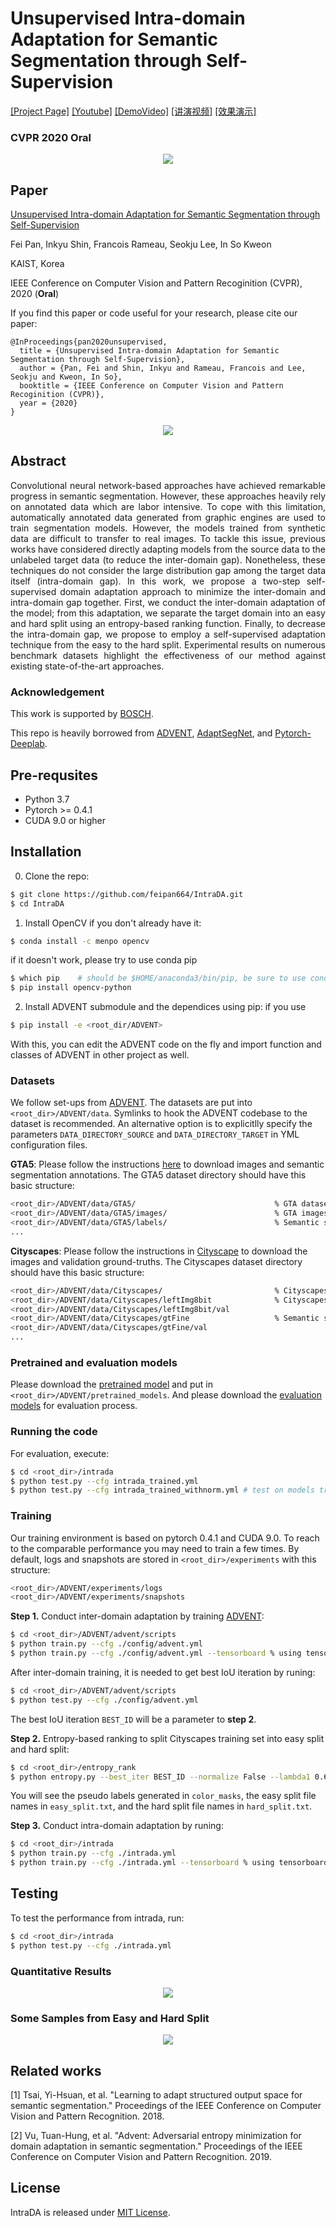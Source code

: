 # Unsupervised Intra-domain Adaptation for Semantic Segmentation through Self-Supervision


[[Project Page]](https://feipan664.github.io/IntraDA/) [[Youtube]](https://youtu.be/x1KLka4iQlo) [[DemoVideo]](https://youtu.be/Cy71aWeHQe4) [[讲演视频]](https://www.bilibili.com/video/BV1NZ4y1H7RC/) [[效果演示]](https://www.bilibili.com/video/BV1QK4y1x7oA/)
 
### CVPR 2020 Oral


<p align="center">
        <img src="./figure/results.png">
</p>


## Paper
[Unsupervised Intra-domain Adaptation for Semantic Segmentation through Self-Supervision](http://arxiv.org/abs/2004.07703)

Fei Pan, Inkyu Shin, Francois Rameau, Seokju Lee, In So Kweon

KAIST, Korea

IEEE Conference on Computer Vision and Pattern Recoginition (CVPR), 2020 (**Oral**)

If you find this paper or code useful for your research, please cite our paper:
```
@InProceedings{pan2020unsupervised,
  title = {Unsupervised Intra-domain Adaptation for Semantic Segmentation through Self-Supervision},
  author = {Pan, Fei and Shin, Inkyu and Rameau, Francois and Lee, Seokju and Kweon, In So},
  booktitle = {IEEE Conference on Computer Vision and Pattern Recoginition (CVPR)},
  year = {2020}
}
```

<p align="center">
        <img src="./figure/introduction.png">
</p>


## Abstract 
<p align="justify">
Convolutional neural network-based approaches have achieved remarkable progress in semantic segmentation. However, these approaches heavily rely on annotated data which are labor intensive. To cope with this limitation, automatically annotated data generated from graphic engines are used to train segmentation models. However, the models trained from synthetic data are difficult to transfer to real images. To tackle this issue, previous works have considered directly adapting models from the source data to the unlabeled target data (to reduce the inter-domain gap). Nonetheless, these techniques do not consider the large distribution gap among the target data itself (intra-domain gap). In this work, we propose a two-step self-supervised domain adaptation approach to minimize the inter-domain and intra-domain gap together. First, we conduct the inter-domain adaptation of the model; from this adaptation, we separate the target domain into an easy and hard split using an entropy-based ranking function. Finally, to decrease the intra-domain gap, we propose to employ a self-supervised adaptation technique from the easy to the hard split. Experimental results on numerous benchmark datasets highlight the effectiveness of our method against existing state-of-the-art approaches.
</p>

### Acknowledgement
This work is supported by [BOSCH](https://www.bosch.com/).

This repo is heavily borrowed from [ADVENT](https://github.com/valeoai/ADVENT.git), [AdaptSegNet](https://github.com/wasidennis/AdaptSegNet), and [Pytorch-Deeplab](https://github.com/speedinghzl/Pytorch-Deeplab).

## Pre-requsites
* Python 3.7
* Pytorch >= 0.4.1
* CUDA 9.0 or higher

## Installation
0. Clone the repo:
```bash
$ git clone https://github.com/feipan664/IntraDA.git
$ cd IntraDA
```

1. Install OpenCV if you don't already have it:
```bash
$ conda install -c menpo opencv
```
if it doesn't work, please try to use conda pip
```bash
$ which pip    # should be $HOME/anaconda3/bin/pip, be sure to use conda pip
$ pip install opencv-python 
```

2. Install ADVENT submodule and the dependices using pip:
if you use 
```bash
$ pip install -e <root_dir/ADVENT>
```
With this, you can edit the ADVENT code on the fly and import function 
and classes of ADVENT in other project as well.

### Datasets
We follow set-ups from [ADVENT](https://github.com/valeoai/ADVENT.git). The datasets are put into ```<root_dir>/ADVENT/data```. Symlinks to hook the ADVENT codebase to the dataset is recommended. An alternative option is to explicitlly specify the parameters ```DATA_DIRECTORY_SOURCE``` and ```DATA_DIRECTORY_TARGET``` in YML configuration files.

**GTA5**: Please follow the instructions [here](https://download.visinf.tu-darmstadt.de/data/from_games/) to download images and semantic segmentation annotations. The GTA5 dataset directory should have this basic structure:
```bash
<root_dir>/ADVENT/data/GTA5/                               % GTA dataset root
<root_dir>/ADVENT/data/GTA5/images/                        % GTA images
<root_dir>/ADVENT/data/GTA5/labels/                        % Semantic segmentation labels
...
```

**Cityscapes**: Please follow the instructions in [Cityscape](https://www.cityscapes-dataset.com/) to download the images and validation ground-truths. The Cityscapes dataset directory should have this basic structure:
```bash
<root_dir>/ADVENT/data/Cityscapes/                         % Cityscapes dataset root
<root_dir>/ADVENT/data/Cityscapes/leftImg8bit              % Cityscapes images
<root_dir>/ADVENT/data/Cityscapes/leftImg8bit/val
<root_dir>/ADVENT/data/Cityscapes/gtFine                   % Semantic segmentation labels
<root_dir>/ADVENT/data/Cityscapes/gtFine/val
...
```

### Pretrained and evaluation models
Please download the [pretrained model](https://1drv.ms/u/s!AthTAwNfTh-YhHBPQ1VDwhhV7-YD?e=ugrRIX) and put in ```<root_dir>/ADVENT/pretrained_models```. And please download the [evaluation models](https://1drv.ms/u/s!AthTAwNfTh-YhHFNRndR6c8BLnak?e=t6ivd6) for evaluation process.


### Running the code
For evaluation, execute:
```bash
$ cd <root_dir>/intrada
$ python test.py --cfg intrada_trained.yml 
$ python test.py --cfg intrada_trained_withnorm.yml # test on models trained wih entropy normalization
```

### Training
Our training environment is based on pytorch 0.4.1 and CUDA 9.0. To reach to the comparable performance you may need to train a few times.
By default, logs and snapshots are stored in ```<root_dir>/experiments``` with this structure:
```bash
<root_dir>/ADVENT/experiments/logs
<root_dir>/ADVENT/experiments/snapshots
```

**Step 1.** Conduct inter-domain adaptation by training [ADVENT](https://github.com/valeoai/ADVENT.git): 
```bash
$ cd <root_dir>/ADVENT/advent/scripts
$ python train.py --cfg ./config/advent.yml 
$ python train.py --cfg ./config/advent.yml --tensorboard % using tensorboard
```
After inter-domain training, it is needed to get best IoU iteration by runing:
```bash
$ cd <root_dir>/ADVENT/advent/scripts
$ python test.py --cfg ./config/advent.yml
```
The best IoU iteration ```BEST_ID``` will be a parameter to **step 2**. 

**Step 2.** Entropy-based ranking to split Cityscapes training set into easy split and hard split: 
```bash
$ cd <root_dir>/entropy_rank
$ python entropy.py --best_iter BEST_ID --normalize False --lambda1 0.67 
```
You will see the pseudo labels generated in ```color_masks```, the easy split file names in ```easy_split.txt```, and the hard split file names in ```hard_split.txt```.

**Step 3.** Conduct intra-domain adaptation by runing:
```bash
$ cd <root_dir>/intrada
$ python train.py --cfg ./intrada.yml
$ python train.py --cfg ./intrada.yml --tensorboard % using tensorboard
```

## Testing
To test the performance from intrada, run:
```bash
$ cd <root_dir>/intrada
$ python test.py --cfg ./intrada.yml
```

### Quantitative Results

<p align="center">
        <img src="./figure/table.png">
</p>

### Some Samples from Easy and Hard Split

<p align="center">
        <img src="./figure/examples.png">
</p>

## Related works
[1] Tsai, Yi-Hsuan, et al. "Learning to adapt structured output space for semantic segmentation." Proceedings of the IEEE Conference on Computer Vision and Pattern Recognition. 2018.

[2] Vu, Tuan-Hung, et al. "Advent: Adversarial entropy minimization for domain adaptation in semantic segmentation." Proceedings of the IEEE Conference on Computer Vision and Pattern Recognition. 2019. 

## License
IntraDA is released under [MIT License](./LICENSE).
